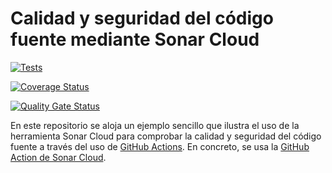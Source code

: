 # Calidad y seguridad del código fuente mediante Sonar Cloud

[![Tests](https://github.com/ULL-ESIT-INF-DSI-2223/github-actions-sonar-cloud/actions/workflows/node.js.yml/badge.svg?branch=main)](https://github.com/ULL-ESIT-INF-DSI-2223/github-actions-sonar-cloud/actions/workflows/node.js.yml)

[![Coverage Status](https://coveralls.io/repos/github/ULL-ESIT-INF-DSI-2223/github-actions-sonar-cloud/badge.svg?branch=main)](https://coveralls.io/github/ULL-ESIT-INF-DSI-2223/github-actions-sonar-cloud?branch=main)

[![Quality Gate Status](https://sonarcloud.io/api/project_badges/measure?project=ULL-ESIT-INF-DSI-2223_github-actions-sonar-cloud&metric=alert_status)](https://sonarcloud.io/summary/new_code?id=ULL-ESIT-INF-DSI-2223_github-actions-sonar-cloud)

En este repositorio se aloja un ejemplo sencillo que ilustra el uso de la herramienta Sonar Cloud para comprobar la calidad y seguridad del código fuente a través del uso de [GitHub Actions](https://docs.github.com/en/actions). En concreto, se usa la [GitHub Action de Sonar Cloud](https://github.com/marketplace/actions/sonarcloud-scan).

